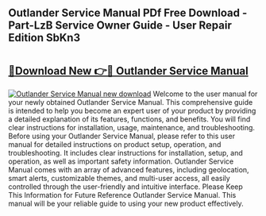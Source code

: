 ## Outlander Service Manual PDf Free Download - Part-LzB Service Owner Guide - User Repair Edition SbKn3

# <h2><a href="http://bc81833.oget.top/?id=Outlander+Service+Manual">🔗Download New 👉🔴 Outlander Service Manual</a></h2>

[![Outlander Service Manual new download](https://i.imgur.com/5g1atiW.png)](http://bc81833.oget.top/?id=Outlander+Service+Manual)
Welcome to the user manual for your newly obtained Outlander Service Manual. This comprehensive guide is intended to help you become an expert user of your product by providing a detailed explanation of its features, functions, and benefits. You will find clear instructions for installation, usage, maintenance, and troubleshooting. Before using your Outlander Service Manual, please refer to this user manual for detailed instructions on product setup, operation, and troubleshooting. It includes clear instructions for installation, setup, and operation, as well as important safety information. Outlander Service Manual comes with an array of advanced features, including geolocation, smart alerts, customizable themes, and multi-user access, all easily controlled through the user-friendly and intuitive interface. Please Keep This Information for Future Reference Outlander Service Manual. This manual will be your reliable guide to using your new product effectively.
